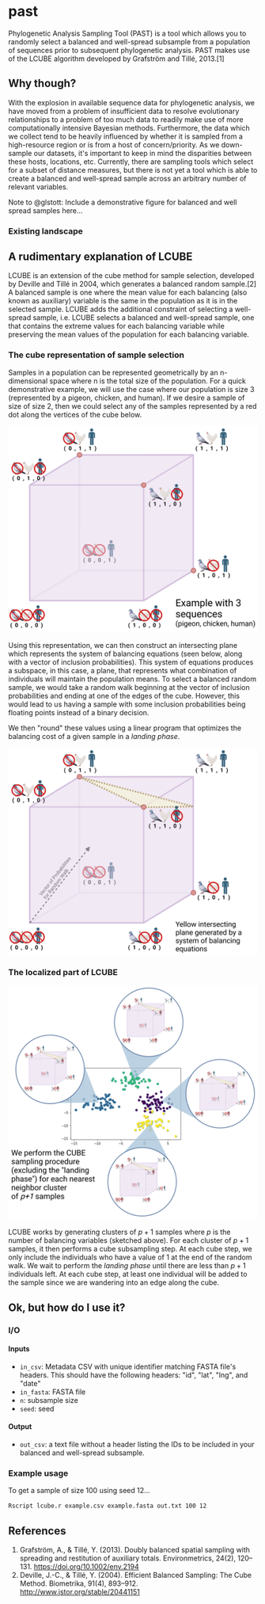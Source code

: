 # past

Phylogenetic Analysis Sampling Tool (PAST) is a tool which allows you to randomly select a balanced and well-spread subsample from a population of sequences prior to subsequent phylogenetic analysis. PAST makes use of the LCUBE algorithm developed by Grafström and Tillé, 2013.[1] 

## Why though?

With the explosion in available sequence data for phylogenetic analysis, we have moved from a problem of insufficient data to resolve evolutionary relationships to a problem of too much data to readily make use of more computationally intensive Bayesian methods. Furthermore, the data which we collect tend to be heavily influenced by whether it is sampled from a high-resource region or is from a host of concern/priority. As we down-sample our datasets, it's important to keep in mind the disparities between these hosts, locations, etc. Currently, there are sampling tools which select for a subset of distance measures, but there is not yet a tool which is able to create a balanced and well-spread sample across an arbitrary number of relevant variables. 

Note to @glstott: Include a demonstrative figure for balanced and well spread samples here...

### Existing landscape



## A rudimentary explanation of LCUBE

LCUBE is an extension of the cube method for sample selection, developed by Deville and Tillé in 2004, which generates a balanced random sample.[2] A balanced sample is one where the mean value for each balancing (also known as auxiliary) variable is the same in the population as it is in the selected sample. LCUBE adds the additional constraint of selecting a well-spread sample, i.e. LCUBE selects a balanced and well-spread sample, one that contains the extreme values for each balancing variable while preserving the mean values of the population for each balancing variable. 

### The cube representation of sample selection

Samples in a population can be represented geometrically by an n-dimensional space where n is the total size of the population. For a quick demonstrative example, we will use the case where our population is size 3 (represented by a pigeon, chicken, and human). If we desire a sample of size of size 2, then we could select any of the samples represented by a red dot along the vertices of the cube below.

<img src="figures/Sampling Explanation 1_n.png"  width="600"/>

Using this representation, we can then construct an intersecting plane which represents the system of balancing equations (seen below, along with a vector of inclusion probabilities). This system of equations produces a subspace, in this case, a plane, that represents what combination of individuals will maintain the population means. To select a balanced random sample, we would take a random walk beginning at the vector of inclusion probabilities and ending at one of the edges of the cube. However, this would lead to us having a sample with some inclusion probabilities being floating points instead of a binary decision. 

We then "round" these values using a linear program that optimizes the balancing cost of a given sample in a *landing phase*. 


<img src="figures/Sampling Explanation 3_n.png"  width="600"/>

### The localized part of LCUBE

<img src="figures/Sampling Explanation 4_n.png"  width="600"/>

LCUBE works by generating clusters of $p+1$ samples where $p$ is the number of balancing variables (sketched above). For each cluster of $p+1$ samples, it then performs a cube subsampling step. At each cube step, we only include the individuals who have a value of 1 at the end of the random walk. We wait to perform the *landing phase* until there are less than $p+1$ individuals left. At each cube step, at least one individual will be added to the sample since we are wandering into an edge along the cube. 


## Ok, but how do I use it?

### I/O

#### Inputs
* `in_csv`: Metadata CSV with unique identifier matching FASTA file's headers. This should have the following headers: "id", "lat", "lng", and "date"
* `in_fasta`: FASTA file
* `n`: subsample size
* `seed`: seed

#### Output

* `out_csv`: a text file without a header listing the IDs to be included in your balanced and well-spread subsample.

### Example usage

To get a sample of size 100 using seed 12...

```bash
Rscript lcube.r example.csv example.fasta out.txt 100 12
```


## References

1. Grafström, A., & Tillé, Y. (2013). Doubly balanced spatial sampling with spreading and restitution of auxiliary totals. Environmetrics, 24(2), 120–131. https://doi.org/10.1002/env.2194
2. Deville, J.-C., & Tillé, Y. (2004). Efficient Balanced Sampling: The Cube Method. Biometrika, 91(4), 893–912. http://www.jstor.org/stable/20441151

